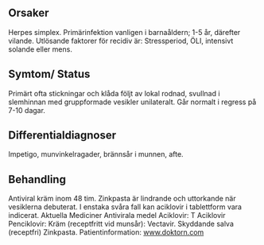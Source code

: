 ## Orsaker

Herpes simplex. Primärinfektion vanligen i barnaåldern; 1-5 år, därefter vilande. Utlösande faktorer för recidiv är: Stressperiod, ÖLI, intensivt solande eller mens.

## Symtom/ Status

Primärt ofta stickningar och klåda följt av lokal rodnad, svullnad i slemhinnan med gruppformade vesikler unilateralt. Går normalt i regress på 7-10 dagar.

## Differentialdiagnoser

Impetigo, munvinkelragader, brännsår i munnen, afte.

## Behandling

Antiviral kräm inom 48 tim. Zinkpasta är lindrande och uttorkande när vesiklerna debuterat. I enstaka svåra fall kan aciklovir i tablettform vara indicerat.
Aktuella Mediciner
Antivirala medel
Aciklovir: T Aciklovir
Penciklovir: Kräm (receptfritt vid munsår): Vectavir.
Skyddande salva (receptfri) Zinkpasta.
Patientinformation: www.doktorn.com

